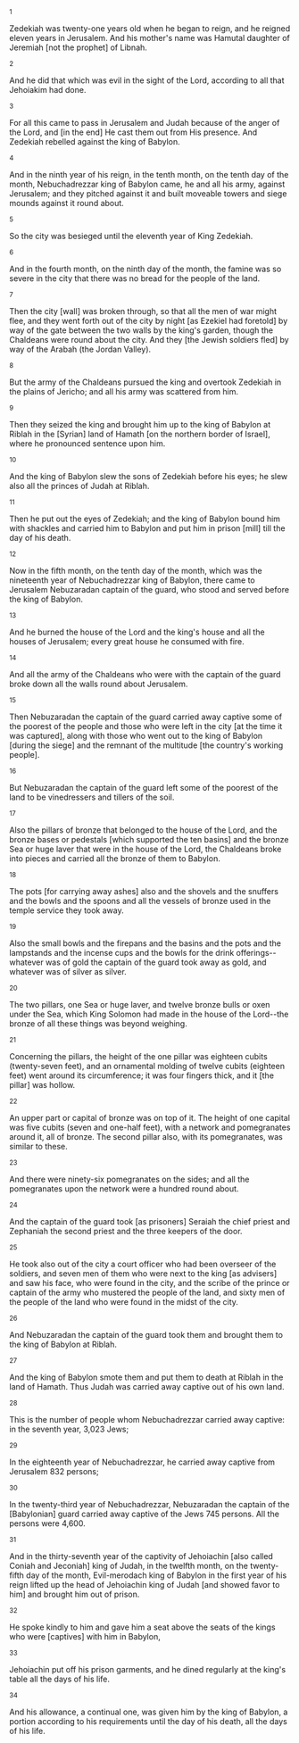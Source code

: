<sup>1</sup> 

Zedekiah was twenty-one years old when he began to reign, and he reigned eleven years in Jerusalem. And his mother's name was Hamutal daughter of Jeremiah [not the prophet] of Libnah. 

<sup>2</sup> 

And he did that which was evil in the sight of the Lord, according to all that Jehoiakim had done. 

<sup>3</sup> 

For all this came to pass in Jerusalem and Judah because of the anger of the Lord, and [in the end] He cast them out from His presence. And Zedekiah rebelled against the king of Babylon. 

<sup>4</sup> 

And in the ninth year of his reign, in the tenth month, on the tenth day of the month, Nebuchadrezzar king of Babylon came, he and all his army, against Jerusalem; and they pitched against it and built moveable towers and siege mounds against it round about. 

<sup>5</sup> 

So the city was besieged until the eleventh year of King Zedekiah. 

<sup>6</sup> 

And in the fourth month, on the ninth day of the month, the famine was so severe in the city that there was no bread for the people of the land. 

<sup>7</sup> 

Then the city [wall] was broken through, so that all the men of war might flee, and they went forth out of the city by night [as Ezekiel had foretold] by way of the gate between the two walls by the king's garden, though the Chaldeans were round about the city. And they [the Jewish soldiers fled] by way of the Arabah (the Jordan Valley). 

<sup>8</sup> 

But the army of the Chaldeans pursued the king and overtook Zedekiah in the plains of Jericho; and all his army was scattered from him. 

<sup>9</sup> 

Then they seized the king and brought him up to the king of Babylon at Riblah in the [Syrian] land of Hamath [on the northern border of Israel], where he pronounced sentence upon him. 

<sup>10</sup> 

And the king of Babylon slew the sons of Zedekiah before his eyes; he slew also all the princes of Judah at Riblah. 

<sup>11</sup> 

Then he put out the eyes of Zedekiah; and the king of Babylon bound him with shackles and carried him to Babylon and put him in prison [mill] till the day of his death. 

<sup>12</sup> 

Now in the fifth month, on the tenth day of the month, which was the nineteenth year of Nebuchadrezzar king of Babylon, there came to Jerusalem Nebuzaradan captain of the guard, who stood and served before the king of Babylon. 

<sup>13</sup> 

And he burned the house of the Lord and the king's house and all the houses of Jerusalem; every great house he consumed with fire. 

<sup>14</sup> 

And all the army of the Chaldeans who were with the captain of the guard broke down all the walls round about Jerusalem. 

<sup>15</sup> 

Then Nebuzaradan the captain of the guard carried away captive some of the poorest of the people and those who were left in the city [at the time it was captured], along with those who went out to the king of Babylon [during the siege] and the remnant of the multitude [the country's working people]. 

<sup>16</sup> 

But Nebuzaradan the captain of the guard left some of the poorest of the land to be vinedressers and tillers of the soil. 

<sup>17</sup> 

Also the pillars of bronze that belonged to the house of the Lord, and the bronze bases or pedestals [which supported the ten basins] and the bronze Sea or huge laver that were in the house of the Lord, the Chaldeans broke into pieces and carried all the bronze of them to Babylon. 

<sup>18</sup> 

The pots [for carrying away ashes] also and the shovels and the snuffers and the bowls and the spoons and all the vessels of bronze used in the temple service they took away. 

<sup>19</sup> 

Also the small bowls and the firepans and the basins and the pots and the lampstands and the incense cups and the bowls for the drink offerings--whatever was of gold the captain of the guard took away as gold, and whatever was of silver as silver. 

<sup>20</sup> 

The two pillars, one Sea or huge laver, and twelve bronze bulls or oxen under the Sea, which King Solomon had made in the house of the Lord--the bronze of all these things was beyond weighing. 

<sup>21</sup> 

Concerning the pillars, the height of the one pillar was eighteen cubits (twenty-seven feet), and an ornamental molding of twelve cubits (eighteen feet) went around its circumference; it was four fingers thick, and it [the pillar] was hollow. 

<sup>22</sup> 

An upper part or capital of bronze was on top of it. The height of one capital was five cubits (seven and one-half feet), with a network and pomegranates around it, all of bronze. The second pillar also, with its pomegranates, was similar to these. 

<sup>23</sup> 

And there were ninety-six pomegranates on the sides; and all the pomegranates upon the network were a hundred round about. 

<sup>24</sup> 

And the captain of the guard took [as prisoners] Seraiah the chief priest and Zephaniah the second priest and the three keepers of the door. 

<sup>25</sup> 

He took also out of the city a court officer who had been overseer of the soldiers, and seven men of them who were next to the king [as advisers] and saw his face, who were found in the city, and the scribe of the prince or captain of the army who mustered the people of the land, and sixty men of the people of the land who were found in the midst of the city. 

<sup>26</sup> 

And Nebuzaradan the captain of the guard took them and brought them to the king of Babylon at Riblah. 

<sup>27</sup> 

And the king of Babylon smote them and put them to death at Riblah in the land of Hamath. Thus Judah was carried away captive out of his own land. 

<sup>28</sup> 

This is the number of people whom Nebuchadrezzar carried away captive: in the seventh year, 3,023 Jews; 

<sup>29</sup> 

In the eighteenth year of Nebuchadrezzar, he carried away captive from Jerusalem 832 persons; 

<sup>30</sup> 

In the twenty-third year of Nebuchadrezzar, Nebuzaradan the captain of the [Babylonian] guard carried away captive of the Jews 745 persons. All the persons were 4,600. 

<sup>31</sup> 

And in the thirty-seventh year of the captivity of Jehoiachin [also called Coniah and Jeconiah] king of Judah, in the twelfth month, on the twenty-fifth day of the month, Evil-merodach king of Babylon in the first year of his reign lifted up the head of Jehoiachin king of Judah [and showed favor to him] and brought him out of prison. 

<sup>32</sup> 

He spoke kindly to him and gave him a seat above the seats of the kings who were [captives] with him in Babylon, 

<sup>33</sup> 

Jehoiachin put off his prison garments, and he dined regularly at the king's table all the days of his life. 

<sup>34</sup> 

And his allowance, a continual one, was given him by the king of Babylon, a portion according to his requirements until the day of his death, all the days of his life.